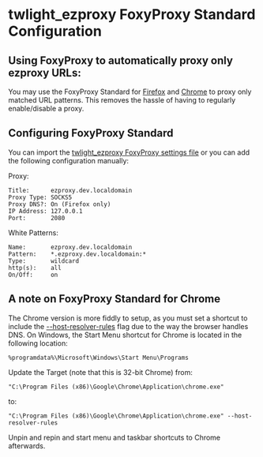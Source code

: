 # twlight_ezproxy FoxyProxy Standard Configuration

## Using FoxyProxy to automatically proxy only ezproxy URLs:

You may use the FoxyProxy Standard for [Firefox](https://addons.mozilla.org/en-US/firefox/addon/foxyproxy-standard/) and [Chrome](https://chrome.google.com/webstore/detail/foxyproxy-standard/gcknhkkoolaabfmlnjonogaaifnjlfnp) to proxy only matched URL patterns. This removes the hassle of having to regularly enable/disable a proxy.

## Configuring FoxyProxy Standard

You can import the [twlight_ezproxy FoxyProxy settings file](twlight_ezproxy_foxyproxy.json) or you can add the following configuration manually:

Proxy:

```
Title:      ezproxy.dev.localdomain
Proxy Type: SOCKS5
Proxy DNS?: On (Firefox only)
IP Address: 127.0.0.1
Port:       2080
```

White Patterns:

```
Name:       ezproxy.dev.localdomain
Pattern:    *.ezproxy.dev.localdomain:*
Type:       wildcard
http(s):    all
On/Off:     on
```

## A note on FoxyProxy Standard for Chrome

The Chrome version is more fiddly to setup, as you must set a shortcut to include the [--host-resolver-rules](https://www.chromium.org/developers/design-documents/network-stack/socks-proxy) flag due to the way the browser handles DNS. On Windows, the Start Menu shortcut for Chrome is located in the following location:

```
%programdata%\Microsoft\Windows\Start Menu\Programs
```

Update the Target (note that this is 32-bit Chrome) from:

```
"C:\Program Files (x86)\Google\Chrome\Application\chrome.exe"
```

to:

```
"C:\Program Files (x86)\Google\Chrome\Application\chrome.exe" --host-resolver-rules
```

Unpin and repin and start menu and taskbar shortcuts to Chrome afterwards.
